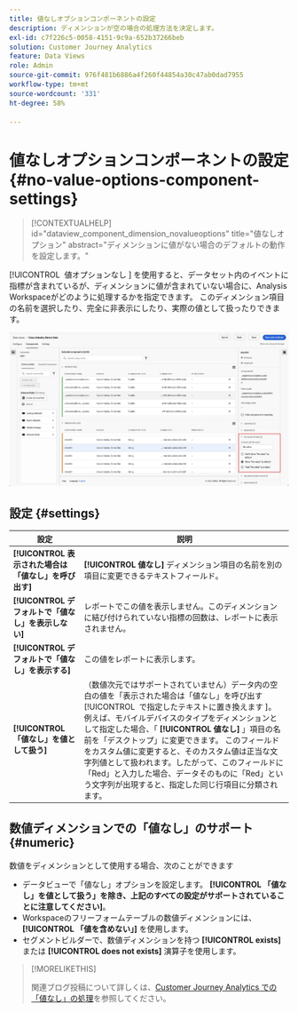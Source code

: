 ```yaml
---
title: 値なしオプションコンポーネントの設定
description: ディメンションが空の場合の処理方法を決定します。
exl-id: c7f226c5-0058-4151-9c9a-652b37266beb
solution: Customer Journey Analytics
feature: Data Views
role: Admin
source-git-commit: 976f481b6886a4f260f44854a30c47ab0dad7955
workflow-type: tm+mt
source-wordcount: '331'
ht-degree: 58%

---
```


# 値なしオプションコンポーネントの設定 {#no-value-options-component-settings}

<!-- markdownlint-disable MD034 -->

>[!CONTEXTUALHELP]
>id="dataview_component_dimension_novalueoptions"
>title="値なしオプション"
>abstract="ディメンションに値がない場合のデフォルトの動作を設定します。"

<!-- markdownlint-enable MD034 -->


[!UICONTROL &#x200B; 値オプションなし &#x200B;] を使用すると、データセット内のイベントに指標が含まれているが、ディメンションに値が含まれていない場合に、Analysis Workspaceがどのように処理するかを指定できます。 このディメンション項目の名前を選択したり、完全に非表示にしたり、実際の値として扱ったりできます。

![値オプションなし](../assets/no-value-options.png)

## 設定 {#settings}

| 設定 | 説明 |
| --- | --- |
| **[!UICONTROL 表示された場合は「値なし」を呼び出す]** | **[!UICONTROL 値なし]** ディメンション項目の名前を別の項目に変更できるテキストフィールド。 |
| **[!UICONTROL デフォルトで「値なし」を表示しない]** | レポートでこの値を表示しません。このディメンションに結び付けられていない指標の回数は、レポートに表示されません。 |
| **[!UICONTROL デフォルトで「値なし」を表示する]** | この値をレポートに表示します。 |
| **[!UICONTROL 「値なし」を値として扱う]** | （数値次元ではサポートされていません）データ内の空白の値を「表示された場合は「値なし」を呼び出す [!UICONTROL &#x200B; で指定したテキストに置き換えます &#x200B;]。 例えば、モバイルデバイスのタイプをディメンションとして指定した場合、「 **[!UICONTROL 値なし]** 」項目の名前を「デスクトップ」に変更できます。 このフィールドをカスタム値に変更すると、そのカスタム値は正当な文字列値として扱われます。したがって、このフィールドに「Red」と入力した場合、データそのものに「Red」という文字列が出現すると、指定した同じ行項目に分類されます。 |

## 数値ディメンションでの「値なし」のサポート {#numeric}

数値をディメンションとして使用する場合、次のことができます

* データビューで「値なし」オプションを設定します。 **[!UICONTROL 「値なし」を値として扱う」を除き、上記のすべての設定がサポートされていることに注意してください]**。
* Workspaceのフリーフォームテーブルの数値ディメンションには、**[!UICONTROL 「値を含めない」]** を使用します。
* セグメントビルダーで、数値ディメンションを持つ **[!UICONTROL exists]** または **[!UICONTROL does not exists]** 演算子を使用します。


>[!MORELIKETHIS]
>
>関連ブログ投稿について詳しくは、[Customer Journey Analytics での「値なし」の処理](https://experienceleaguecommunities.adobe.com/t5/adobe-analytics-blogs/handling-quot-no-value-quot-in-customer-journey-analytics/ba-p/597339)を参照してください。

